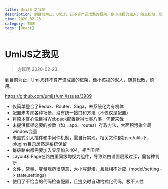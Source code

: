 ```yaml
---
title: UmiJS 之我见
description: 到目前为止，UmiJS 还不算严谨成熟的框架，像小孩捏的泥人，随意松散，慎用。
time: 2020-02-23
category: 前端
tags: [React]
---
```


# UmiJS之我见

> 方跃明 2020-02-23

到目前为止，UmiJS还不算严谨成熟的框架，像小孩捏的泥人，随意松散，慎用。

<https://github.com/umijs/umi/issues/3989>

- 仅简单整合了Redux、Router、Saga，未系统化为有机体
- 配置未考虑各种场景，没有统一接口和方法（不仅仅是配置）
- 将原本赏心悦目得Webpack配置拆得七零八落，何苦来哉
- 未提供框架必要的参数（如：app、routes）存取方法，大面积污染全局window变量
- 未显式引入插件和中间件机制，需自行实现，相关文件都扔src/utils下，plugins目录居然是系统保留
- 每级路由都需要加入显示加入404，相当丑陋
- Layout和Page在路由里同级均视为组件，导致路由设置层级过深，需各种判断
- 文件、常量、变量规范很随意，大小写混淆，且互相不对应（model/setting -> state.settings）
- 使用了不恰当的代码检查配置，且提交时自动格式化代码，极不人性
